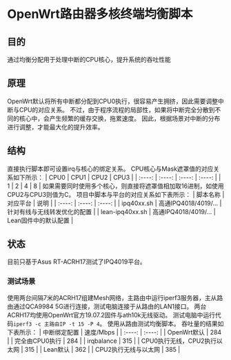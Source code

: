 # OpenWrt路由器多核终端均衡脚本
## 目的
通过均衡分配用于处理中断的CPU核心，提升系统的吞吐性能
## 原理
OpenWrt默认将所有中断都分配到CPU0执行，很容易产生拥挤，因此需要调整中断与CPU的对应关系。
不过，由于程序流程的局部性，如果将中断完全分散到不同的核心中，会产生频繁的缓存交换，拖累速度。
因此，根据场景对中断的分布进行调整，才能最大化的提升效率。
## 结构
直接执行脚本即可设置irq与核心的绑定关系。
CPU核心与Mask遮罩值的对应关系如下所示：
| CPU0 | CPU1 | CPU2 | CPU3 |
| :----: | :----: | :----: | :----: |
| 1 | 2 | 4 | 8 |
如果需要同时使用多个核心，则直接将遮罩值相加取16进制，如使用CPU2与CPU3则值为C。
项目中脚本与平台的对应关系如下表所示：
| 脚本名称 | 对应平台 | 说明 |
| :----: | :----: | :----: |
| ipq40xx.sh | 高通IPQ4018/4019/... | 针对有线与无线转发优化的配置 |
| lean-ipq40xx.sh | 高通IPQ4018/4019/... | Lean固件中的默认配置 |
## 状态
目前只基于Asus RT-ACRH17测试了IPQ4019平台。
### 测试场景
使用两台间隔7米的ACRH17组建Mesh网络，主路由中运行iperf3服务器，主从路由通过QCA9984 5G进行连接，测试电脑连接于从路由的LAN1接口。
两台ACRH17均使用OpenWrt官方19.07.2固件与ath10k无线驱动。
测试电脑中运行代码`iperf3 -c 主路由IP -t 15 -P 4`。
使用从路由测试均衡脚本。
吞吐量的结果如下表所示：
| 中断绑定配置 | 速度/Mbps |
| :----: | :----: |
| OpenWrt默认 | 284 |
| 完全由CPU0执行 | 284 |
| irqbalance | 315 |
| CPU0执行无线，CPU2执行以太网 | 315 |
| Lean默认 | 362 |
| CPU2执行无线与以太网 | 385 |
